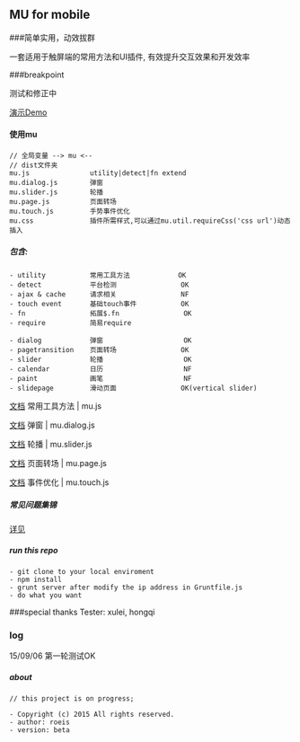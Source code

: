 ## MU for mobile

###简单实用，动效拔群

一套适用于触屏端的常用方法和UI插件, 有效提升交互效果和开发效率

###breakpoint

测试和修正中

[演示Demo](http://roeis.github.io/mu/)

#### 使用mu
    
    // 全局变量 --> mu <--
    // dist文件夹
    mu.js               utility|detect|fn extend
    mu.dialog.js        弹窗
    mu.slider.js        轮播
    mu.page.js          页面转场
    mu.touch.js         手势事件优化
    mu.css              插件所需样式,可以通过mu.util.requireCss('css url')动态插入

##### 包含:

    - utility           常用工具方法            OK
    - detect            平台检测                OK
    - ajax & cache      请求相关                NF
    - touch event       基础touch事件           OK
    - fn                拓展$.fn                OK
    - require           简易require

    - dialog            弹窗                    OK
    - pagetransition    页面转场                OK
    - slider            轮播                    OK
    - calendar          日历                    NF
    - paint             画笔                    NF
    - slidepage         滑动页面                OK(vertical slider)

[文档](https://github.com/Roeis/MU/tree/master/samples/util) 常用工具方法 | mu.js

[文档](https://github.com/Roeis/MU/tree/master/samples/dialog) 弹窗 | mu.dialog.js

[文档](https://github.com/Roeis/MU/tree/master/samples/slider) 轮播 | mu.slider.js

[文档](https://github.com/Roeis/MU/tree/master/samples/pagetransition) 页面转场 | mu.page.js

[文档](https://github.com/Roeis/MU/tree/master/samples/touchevent) 事件优化 | mu.touch.js

##### 常见问题集锦

[详见](http://roeis.github.io/blog/2015/07/14/h5-issues/)

##### run this repo

    - git clone to your local enviroment
    - npm install
    - grunt server after modify the ip address in Gruntfile.js
    - do what you want

###special thanks
Tester: xulei, hongqi

### log

15/09/06 第一轮测试OK


##### about

    // this project is on progress;
    
    - Copyright (c) 2015 All rights reserved.
    - author: roeis
    - version: beta

